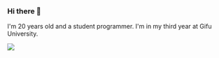 ### Hi there 👋
I'm 20 years old and a student programmer. I'm in my third year at Gifu University. 

![](https://github-readme-stats.vercel.app/api/top-langs?username=AmOs15)

<!--
**AmOs15/AmOs15** is a ✨ _special_ ✨ repository because its `README.md` (this file) appears on your GitHub profile.

Here are some ideas to get you started:

- 🔭 I’m currently working on ...
- 🌱 I’m currently learning ...
- 👯 I’m looking to collaborate on ...
- 🤔 I’m looking for help with ...
- 💬 Ask me about ...
- 📫 How to reach me: ...
- 😄 Pronouns: ...
- ⚡ Fun fact: ...
-->
